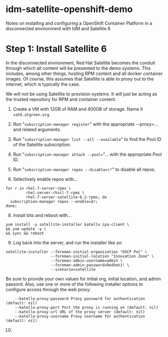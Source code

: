 # idm-satellite-openshift-demo
Notes on installing and configuring a OpenShift Container Platform in a disconnected environment with IdM and Satellite 6

# Step 1: Install Satellite 6

In the disconnected environment, Red Hat Satellite becomes the conduit
through which all content will be presented to the demo systems.  This
includes, among other things, hosting RPM content and all docker
container images.  Of course, this assumes that Satellite is able to
proxy out to the internet, which is typically the case.

We will not be using Satellite to provision systems.  It will just be
acting as the trusted repository for RPM and container content.

1. Create a VM with 12GB of RAM and 400GB of storage.  Name it
   `sat6.atgreen.org`.

2. Run "`subscription-manager register`" with the appropriate
   --proxy=... and related arguments.

4. Run "`subscription-manager list --all --available`" to find the Pool ID of the Satellite subscription. 

5. Run "`subscription-manager attach --pool=`"... with the appropriate Pool ID.

6. Run "`subscription-manager repos --disable=\*`" to disable all repos.

7. Selectively enable repos with...
```
for r in rhel-7-server-rpms \
         rhel-server-rhscl-7-rpms \
         rhel-7-server-satellite-6.2-rpms; do
  subscription-manager repos --enable=$r;
done;
```

8. Install bits and reboot with...
```
yum install -y satellite-installer katello ipa-client \
&& yum update -y \
&& sync && reboot
```

9. Log back into the server, and run the installer like so:
```
satellite-installer --foreman-initial-organization "OSCP PoC" \
                    --foreman-initial-location "Innovation Zone" \
                    --foreman-admin-username=admin \
                    --foreman-admin-password=Redhat1! \
                    --scenario=satellite
```
   Be sure to provide your own values for initial org, initial
   location, and admin passord.  Also, use one or more of the
   following installer options to configure access through the web
   proxy:
```
    --katello-proxy-password Proxy password for authentication (default: nil)
    --katello-proxy-port Port the proxy is running on (default: nil)
    --katello-proxy-url URL of the proxy server (default: nil)
    --katello-proxy-username Proxy username for authentication (default: nil)
```

10. 


